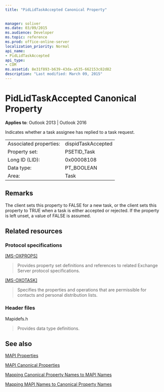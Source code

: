 ```yaml
---
title: "PidLidTaskAccepted Canonical Property"
 
 
manager: soliver
ms.date: 03/09/2015
ms.audience: Developer
ms.topic: reference
ms.prod: office-online-server
localization_priority: Normal
api_name:
- PidLidTaskAccepted
api_type:
- COM
ms.assetid: 8e31f893-b639-43da-a535-662153c82d82
description: "Last modified: March 09, 2015"
---
```


# PidLidTaskAccepted Canonical Property

  
  
**Applies to**: Outlook 2013 | Outlook 2016 
  
Indicates whether a task assignee has replied to a task request.
  
|||
|:-----|:-----|
|Associated properties:  <br/> |dispidTaskAccepted  <br/> |
|Property set:  <br/> |PSETID_Task  <br/> |
|Long ID (LID):  <br/> |0x00008108  <br/> |
|Data type:  <br/> |PT_BOOLEAN  <br/> |
|Area:  <br/> |Task  <br/> |
   
## Remarks

The client sets this property to FALSE for a new task, or the client sets this property to TRUE when a task is either accepted or rejected. If the property is left unset, a value of FALSE is assumed.
  
## Related resources

### Protocol specifications

[[MS-OXPROPS]](https://msdn.microsoft.com/library/f6ab1613-aefe-447d-a49c-18217230b148%28Office.15%29.aspx)
  
> Provides property set definitions and references to related Exchange Server protocol specifications.
    
[[MS-OXOTASK]](https://msdn.microsoft.com/library/55600ec0-6195-4730-8436-59c7931ef27e%28Office.15%29.aspx)
  
> Specifies the properties and operations that are permissible for contacts and personal distribution lists.
    
### Header files

Mapidefs.h
  
> Provides data type definitions.
    
## See also



[MAPI Properties](mapi-properties.md)
  
[MAPI Canonical Properties](mapi-canonical-properties.md)
  
[Mapping Canonical Property Names to MAPI Names](mapping-canonical-property-names-to-mapi-names.md)
  
[Mapping MAPI Names to Canonical Property Names](mapping-mapi-names-to-canonical-property-names.md)

